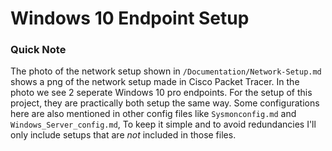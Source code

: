 # Windows 10 Endpoint Setup

### Quick Note
The photo of the network setup shown in ````/Documentation/Network-Setup.md```` shows a png of the network setup made in Cisco Packet Tracer. In the photo we see 2 seperate Windows 10 pro endpoints.
For the setup of this project, they are practically both setup the same way. Some configurations here are also mentioned in other config files like ````Sysmonconfig.md```` and ````Windows_Server_config.md````,
To keep it simple and to avoid redundancies I'll only include setups that are *not* included in those files.
